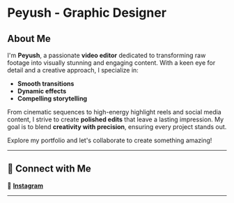 # Peyush - Graphic Designer

## About Me

I'm **Peyush**, a passionate **video editor** dedicated to transforming raw footage into visually stunning and engaging content. With a keen eye for detail and a creative approach, I specialize in:

- **Smooth transitions**
- **Dynamic effects**
- **Compelling storytelling**

From cinematic sequences to high-energy highlight reels and social media content, I strive to create **polished edits** that leave a lasting impression. My goal is to blend **creativity with precision**, ensuring every project stands out.

Explore my portfolio and let's collaborate to create something amazing!

---

## 📲 Connect with Me

🔗 **[Instagram](#)**  

---

